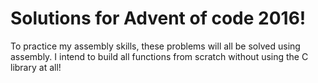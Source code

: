 # Solutions for Advent of code 2016!

To practice my assembly skills, these problems will all be solved using assembly. I intend to build all functions from scratch without using the C library at all!
